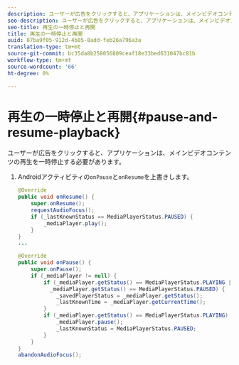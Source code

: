 ```yaml
---
description: ユーザーが広告をクリックすると、アプリケーションは、メインビデオコンテンツの再生を一時停止する必要があります。
seo-description: ユーザーが広告をクリックすると、アプリケーションは、メインビデオコンテンツの再生を一時停止する必要があります。
seo-title: 再生の一時停止と再開
title: 再生の一時停止と再開
uuid: 87ba9f05-912d-4b85-8add-feb26a796a3a
translation-type: tm+mt
source-git-commit: bc35da8b258056809ceaf18e33bed631047bc81b
workflow-type: tm+mt
source-wordcount: '66'
ht-degree: 0%

---
```



# 再生の一時停止と再開{#pause-and-resume-playback}

ユーザーが広告をクリックすると、アプリケーションは、メインビデオコンテンツの再生を一時停止する必要があります。

1. Androidアクティビティの`onPause`と`onResume`を上書きします。

   ```java
   @Override 
   public void onResume() { 
       super.onResume(); 
       requestAudioFocus(); 
       if (_lastKnownStatus == MediaPlayerStatus.PAUSED) { 
           _mediaPlayer.play(); 
       } 
   } 
   ... 
   
   @Override 
   public void onPause() { 
       super.onPause(); 
       if (_mediaPlayer != null) { 
           if (_mediaPlayer.getStatus() == MediaPlayerStatus.PLAYING || 
             _mediaPlayer.getStatus() == MediaPlayerStatus.PAUSED) { 
               _savedPlayerStatus = _mediaPlayer.getStatus(); 
               _lastKnownTime = _mediaPlayer.getCurrentTime(); 
           } 
           if (_mediaPlayer.getStatus() == MediaPlayerStatus.PLAYING) { 
               _mediaPlayer.pause(); 
               _lastKnownStatus = MediaPlayerStatus.PAUSED; 
           } 
       } 
   } 
   abandonAudioFocus(); 
   ```

